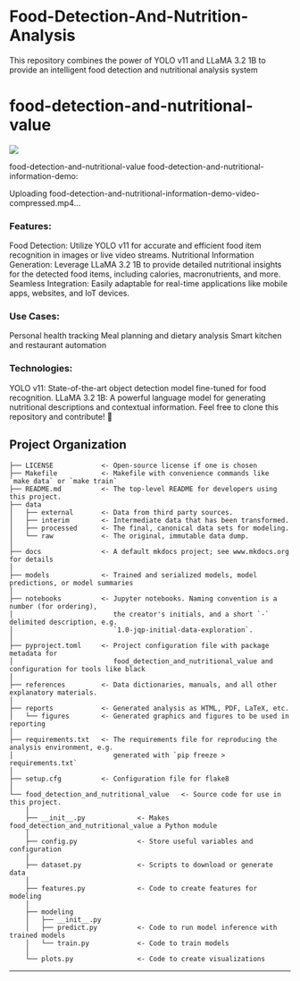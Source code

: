 # Food-Detection-And-Nutrition-Analysis
This repository combines the power of YOLO v11 and LLaMA 3.2 1B to provide an intelligent food detection and nutritional analysis system

# food-detection-and-nutritional-value

<a target="_blank" href="https://cookiecutter-data-science.drivendata.org/">
    <img src="https://img.shields.io/badge/CCDS-Project%20template-328F97?logo=cookiecutter" />
</a>

food-detection-and-nutritional-value
food-detection-and-nutritional-information-demo:


Uploading food-detection-and-nutritional-information-demo-video-compressed.mp4…


### Features:
Food Detection: Utilize YOLO v11 for accurate and efficient food item recognition in images or live video streams.
Nutritional Information Generation: Leverage LLaMA 3.2 1B to provide detailed nutritional insights for the detected food items, including calories, macronutrients, and more.
Seamless Integration: Easily adaptable for real-time applications like mobile apps, websites, and IoT devices.
### Use Cases:
Personal health tracking
Meal planning and dietary analysis
Smart kitchen and restaurant automation
### Technologies:
YOLO v11: State-of-the-art object detection model fine-tuned for food recognition.
LLaMA 3.2 1B: A powerful language model for generating nutritional descriptions and contextual information.
Feel free to clone this repository and contribute! 🚀



## Project Organization

```
├── LICENSE            <- Open-source license if one is chosen
├── Makefile           <- Makefile with convenience commands like `make data` or `make train`
├── README.md          <- The top-level README for developers using this project.
├── data
│   ├── external       <- Data from third party sources.
│   ├── interim        <- Intermediate data that has been transformed.
│   ├── processed      <- The final, canonical data sets for modeling.
│   └── raw            <- The original, immutable data dump.
│
├── docs               <- A default mkdocs project; see www.mkdocs.org for details
│
├── models             <- Trained and serialized models, model predictions, or model summaries
│
├── notebooks          <- Jupyter notebooks. Naming convention is a number (for ordering),
│                         the creator's initials, and a short `-` delimited description, e.g.
│                         `1.0-jqp-initial-data-exploration`.
│
├── pyproject.toml     <- Project configuration file with package metadata for 
│                         food_detection_and_nutritional_value and configuration for tools like black
│
├── references         <- Data dictionaries, manuals, and all other explanatory materials.
│
├── reports            <- Generated analysis as HTML, PDF, LaTeX, etc.
│   └── figures        <- Generated graphics and figures to be used in reporting
│
├── requirements.txt   <- The requirements file for reproducing the analysis environment, e.g.
│                         generated with `pip freeze > requirements.txt`
│
├── setup.cfg          <- Configuration file for flake8
│
└── food_detection_and_nutritional_value   <- Source code for use in this project.
    │
    ├── __init__.py             <- Makes food_detection_and_nutritional_value a Python module
    │
    ├── config.py               <- Store useful variables and configuration
    │
    ├── dataset.py              <- Scripts to download or generate data
    │
    ├── features.py             <- Code to create features for modeling
    │
    ├── modeling                
    │   ├── __init__.py 
    │   ├── predict.py          <- Code to run model inference with trained models          
    │   └── train.py            <- Code to train models
    │
    └── plots.py                <- Code to create visualizations
```

--------

